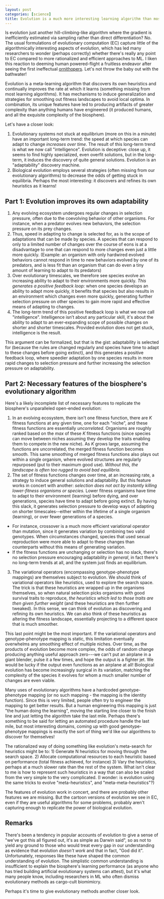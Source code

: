 ```yaml
---
layout: post
categories: [science]
title: Evolution is a much more interesting learning algorithm than most people realize
---
```


Is evolution just another hill-climbing-like algorithm where the gradient is inefficiently estimated via sampling rather than direct differentiation? No. The usual formulations of evolutionary computation (EC) capture little of the algorithmically interesting aspects of evolution, which has led many researchers to wonder (perhaps correctly) whether there's really any point to EC compared to more rationalized and efficient approaches to ML. I liken this reaction to deeming human powered-flight a fruitless endeavor after seeing the first ineffectual [ornithopers](https://en.wikipedia.org/wiki/Ornithopter). Let's not throw the baby out with the bathwater!

Evolution is a meta-learning algorithm that discovers its own heuristics and continually improves the rate at which it learns (something missing from most learning algorithms). It has mechanisms to induce generalization and strategies for smoothing out fitness landscapes to avoid local optima. In combination, its unique features have led to producing artifacts of greater complexity than anything humans have engineered (it produced humans, and all the exquisite complexity of the biosphere).

Let's have a closer look:

1. Evolutionary systems not stuck at equilibrium (more on this in a minute) have an important long-term trend: the speed at which species can adapt to change _increases over time_. The result of this long-term trend is what we now call "intelligence". Evolution is deceptive: close up, it seems to find highly specialized, even overfit solutions, but in the long-term, it induces the discovery of quite general solutions. Evolution is an "adaptability" discovery machine.
2. Biological evolution employs several strategies (often missing from our evolutionary algorithms) to decrease the odds of getting stuck in equilibria. Perhaps the most interesting: it discovers and refines its own heuristics as it learns!

## Part 1: Evolution improves its own adaptability

1. Any evolving ecosystem undergoes regular changes in selection pressure, often due to the coevolving behavior of other organisms. For instance, when a predator evolves new behaviors, the selection pressure on its prey changes.
2. Thus, speed in adapting to change is selected for, as is the scope of adaptations that can be made by species. A species that can respond to only to a limited number of changes over the course of eons is at a disadvantage to one that can respond to more changes even just a little more quickly. (Example: an organism with only hardwired evolved behaviors cannot respond in time to new behaviors evolved by one of its predators, and is less fit than an organism that can do even a tiny amount of learning to adapt to its predators)
3. Over evolutionary timescales, we therefore see species evolve an increasing ability to adapt to their environments more quickly. _This generates a positive feedback loop:_ when one species develops an ability to adapt more quickly, it benefits that species but also results in an environment which changes even more quickly, generating further selection pressure on other species to gain more rapid and effective means of adapting to changes.
4. The long-term trend of this positive feedback loop is what we now call "intelligence". Intelligence isn’t about any particular skill, it's about the ability to adapt to an ever-expanding scope of possible changes on shorter and shorter timescales. Provided evolution does not get stuck, intelligence is the result.

This argument can be formalized, but that is the gist: adaptability is selected for (because the rules are changed regularly and species have time to adapt to these changes before going extinct), and this generates a positive feedback loop, where speedier adaptation by one species results in more rapid changes to selection pressure and further increasing the selection pressure on adaptability.

## Part 2: Necessary features of the biosphere's evolutionary algorithm

Here's a likely incomplete list of necessary features to replicate the biosphere's unparalleled open-ended evolution:

1. In an evolving ecosystem, there isn't one fitness function, there are _K_ fitness functions at any given time, one for each "niche", and these fitness functions are essentially _uncorrelated_. Organisms are roughly ranked based on the _max_ of these _K_ fitness functions (since species can move between niches assuming they develop the traits enabling them to compete in the new niche). As _K_ grows large, assuming the functions are uncorrelated, the merged fitness function becomes smooth. This same smoothing of merged fitness functions also plays out within a single organism, where evolved structures are regularly repurposed (put to their maximum good use). _Without this, the landscape is often too rugged to avoid bad equilibria._
2. The set of fitness functions changes over time, at an increasing rate, a strategy to induce general solutions and adaptability. But this feature works in concert with another: _selection does not act by instantly killing lower-fitness organisms or species._ Lower fitness organisms have time to adapt to their environment (learning) before dying, and over generations, species have time to adapt before going extinct. By having this slack, it generates selection pressure to develop ways of adapting on shorter timescales--either within the lifetime of a single organism (learning), or over fewer generations of a species.
  * For instance, crossover is a much more efficient variational operator than mutation, since it generates variation by combining two valid genotypes. When circumstances changed, species that used sexual reproduction were more able to adapt to these changes than counterparts without this means of generating variation.
  * If the fitness functions are unchanging or selection has no slack, there's no selection pressure encouraging adaptability _in general_, in fact there's no long-term trends at all, and the system just finds an equilibrium.
3. The variational operators (encompassing genotype-phenotype mappings) are themselves subject to evolution. We should think of variational operators like heuristics, used to explore the search space. The trick is that these heuristics are wrapped up in the organisms themselves, so when natural selection picks organisms with good survival traits to reproduce, _the heuristics which led to those traits are then given further weight_ (and these heuristics are then further tweaked). In this sense, we can think of evolution as discovering and refining its own heuristics. We can also think of these heuristics as altering the fitness landscape, essentially projecting to a different space that is much smoother.

This last point might be the most important. If the variational operators and genotype-phenotype mapping is static, this limitation eventually overwhelms any smoothing effect of multiple niches. Over time, as the products of evolution become more complex, the odds of random change producing anything useful approach zero---we can't put an airplane in a giant blender, pulse it a few times, and hope the output is a fighter jet. We would be lucky if the output even functions as an airplane at all! Biological evolution has become increasingly surgical in its variation, matching the complexity of the species it evolves for whom a much smaller number of changes are even viable.

Many uses of evolutionary algorithms have a hardcoded genotype-phenotype mapping (or no such mapping - the mapping is the identity function). Since this is very limited, people often try to engineer the mapping to get better results. But a human engineering this mapping is just "the human doing the learning", moving the starting line closer to the finish line and just letting the algorithm take the last mile. Perhaps there's something to be said for letting an automated procedure handle the last mile, but most interesting domains, coming up with good genotype-phenotype mappings is exactly the sort of thing we'd like our algorithms to discover for themselves!

The rationalized way of doing something like evolution's meta-search for heuristics might be to: 1) Generate N heuristics for moving through the search space. 2) Allocate computational resources to each heuristic based on performance (total fitness achieved, for instance) 3) Vary the heuristics, perhaps at a much slower rate than the rest of the system. What isn't clear to me is how to represent such heuristics in a way that can also be scaled from the very simple to the very complicated. (I wonder: is evolution using the same tricks to evolve "meta-heuristics", and "meta-meta-heuristics"?)

The features of evolution work in concert, and there are probably other features we are missing. But the cartoon versions of evolution we see in EC, even if they are useful algorithms for some problems, probably aren't capturing enough to replicate the power of biological evolution.

## Remarks

There's been a tendency in popular accounts of evolution to give a sense of "we've got this all figured out, it's as simple as Darwin said", so as not to yield any ground to those who would treat every gap in our understanding as evidence that evolution _doesn't work_ and that in fact, "God did it". Unfortunately, responses like these have shaped the common understanding of evolution. The simplistic common understanding is insufficient to explain the biosphere's learning performance (as anyone who has tried building artificial evolutionary systems can attest), but it's what many people know, including researchers in ML who often dismiss evolutionary methods as cargo-cult biomimicry.

Perhaps it's time to give evolutionary methods another closer look.
